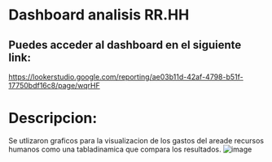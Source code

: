# Dashboard analisis RR.HH

## Puedes acceder al dashboard en el siguiente link:
https://lookerstudio.google.com/reporting/ae03b11d-42af-4798-b51f-17750bdf16c8/page/wqrHF

# Descripcion:
Se utlizaron graficos para la visualizacion de los gastos del areade recursos humanos como una tabladinamica que compara los resultados.
![image](https://github.com/user-attachments/assets/aae67808-9caf-4c2c-a3a9-4b30d2d1a0cf)
